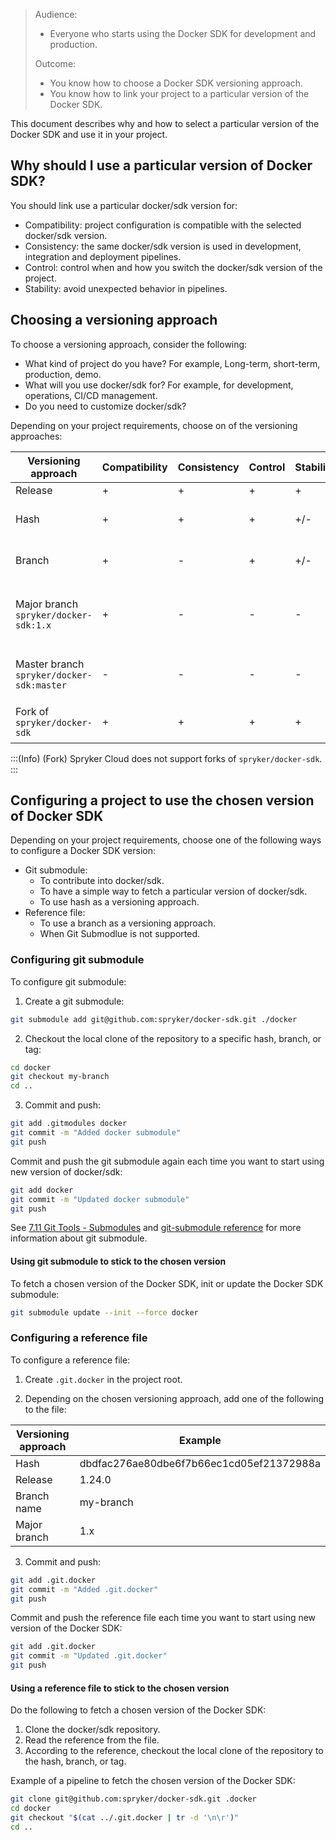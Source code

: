 > Audience:
>
> - Everyone who starts using the Docker SDK for development and production.
>
> Outcome:
> - You know how to choose a Docker SDK versioning approach.
> - You know how to link your project to a particular version of the Docker SDK.



This document describes why and how to select a particular version of the Docker SDK and use it in your project.


## Why should I use a particular version of Docker SDK?

You should link use a particular docker/sdk version for:
- Compatibility: project configuration is compatible with the selected docker/sdk version.
- Consistency: the same docker/sdk version is used in development, integration and deployment pipelines.
- Control: control when and how you switch the docker/sdk version of the project.
- Stability: avoid unexpected behavior in pipelines.

## Choosing a versioning approach

To choose a versioning approach, consider the following:
- What kind of project do you have? For example, Long-term, short-term, production, demo.
- What will you use docker/sdk for? For example, for development, operations, CI/CD management.
- Do you need to customize docker/sdk?

Depending on your project requirements, choose on of the versioning approaches:

| Versioning approach | Compatibility | Consistency | Control | Stability | Cases |
|---|---|---|---|---|---|
| Release | + | + | + | + | Live projects. |
| Hash | + | + | + | +/- | Contributing into docker/sdk. |
| Branch | + | - | + | +/- | Contributing into docker/sdk. |
| Major branch `spryker/docker-sdk:1.x` | + | - | - | - | Demo projects. Backward compatibility checks. |
| Master branch `spryker/docker-sdk:master` | - | - | - | - | Short-term demo projects. Quick start. |
| Fork of `spryker/docker-sdk` | + | + | + | +  | Customization of docker/sdk. |

:::(Info) (Fork)
Spryker Cloud does not support forks of `spryker/docker-sdk`.
:::

## Сonfiguring a project to use the chosen version of Docker SDK

Depending on your project requirements, choose one of the following ways to configure a Docker SDK version:

* Git submodule:
  * To contribute into docker/sdk.
  * To have a simple way to fetch a particular version of docker/sdk.
  * To use hash as a versioning approach.
* Reference file:
  * To use a branch as a versioning approach.
  * When Git Submodlue is not supported.

### Configuring git submodule

To configure git submodule:

1. Create a git submodule:
```bash
git submodule add git@github.com:spryker/docker-sdk.git ./docker
```

2. Checkout the local clone of the repository to a specific hash, branch, or tag:
```bash
cd docker
git checkout my-branch
cd ..
```

3. Commit and push:
```bash
git add .gitmodules docker
git commit -m "Added docker submodule"
git push
```

Commit and push the git submodule again each time you want to start using new version of docker/sdk:
```bash
git add docker
git commit -m "Updated docker submodule"
git push
```

See [7.11 Git Tools - Submodules](https://www.git-scm.com/book/en/v2/Git-Tools-Submodules) and [git-submodule reference](https://git-scm.com/docs/git-submodule) for more information about git submodule.


#### Using git submodule to stick to the chosen version

To fetch a chosen version of the Docker SDK, init or update the Docker SDK submodule:
```bash
git submodule update --init --force docker
```



### Configuring a reference file

To configure a reference file:

1. Create `.git.docker` in the project root.

2. Depending on the chosen versioning approach, add one of the following to the file:

|Versioning approach | Example |
|---|---|
|Hash|dbdfac276ae80dbe6f7b66ec1cd05ef21372988a|
|Release|1.24.0|
|Branch name|my-branch|
|Major branch|1.x|



3. Commit and push:
```bash
git add .git.docker
git commit -m "Added .git.docker"
git push
```

Commit and push the reference file each time you want to start using new version of the Docker SDK:
```bash
git add .git.docker
git commit -m "Updated .git.docker"
git push
```

#### Using a reference file to stick to the chosen version

Do the following to fetch a chosen version of the Docker SDK:

  1. Clone the docker/sdk repository.
  2. Read the reference from the file.
  3. According to the reference, checkout the local clone of the repository to the hash, branch, or tag.

 Example of a pipeline to fetch the chosen version of the Docker SDK:
  ```bash
  git clone git@github.com:spryker/docker-sdk.git .docker
  cd docker
  git checkout "$(cat ../.git.docker | tr -d '\n\r')"
  cd ..
  ```
